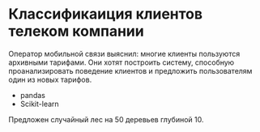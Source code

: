 # Классификаиция клиентов телеком компании


Оператор мобильной связи выяснил: многие клиенты пользуются архивными тарифами. Они хотят построить систему, способную проанализировать поведение клиентов и предложить пользователям один из новых тарифов.


- pandas
- Scikit-learn


Предложен случайный лес на 50 деревьев глубиной 10.